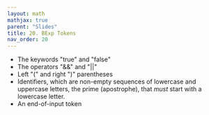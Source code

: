 ```yaml
---
layout: math
mathjax: true
parent: "Slides"
title: 20. BExp Tokens
nav_order: 20
---
```


* The keywords "true" and "false"
* The operators "&&" and "||"
* Left "(" and right ")" parentheses
* Identifiers, which are non-empty sequences of lowercase and uppercase letters, the prime (apostrophe), that _must_ start with a lowercase letter.
* An end-of-input token